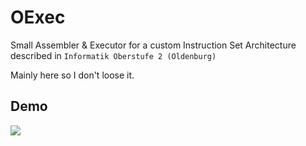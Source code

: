 # OExec

Small Assembler & Executor for a custom Instruction Set Architecture described in `Informatik Oberstufe 2 (Oldenburg)`

Mainly here so I don't loose it.

## Demo
![](https://s5.gifyu.com/images/2020-02-19_20-24-39.gif)
